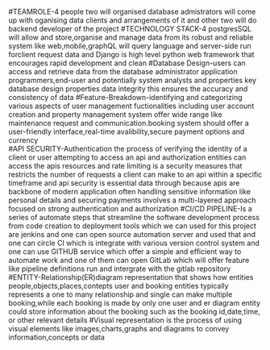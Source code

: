 #TEAMROLE-4 people two will organised database admistrators will come up with oganising data clients and arrangements of it and other two will do backend developer of the project 
#TECHNOLOGY STACK-4  postgresSQL will allow and store,organise and manage data from its robust and reliable system like web,mobile,graphQL will query language and server-side run forclient request data and Django is high level python web framework that encourages rapid development and clean 
#Database Design-users can access and retrieve data from the database administrator application programmers,end-user and potentially system analysts and properties key database design properties data integrity this ensures the accuracy and consistency of data
#Feature-Breakdown-identifying and categorizing various aspects of user management fuctionalities including user account creation and property management system offer wide range like maintenance request and communication.booking system should offer a user-friendly interface,real-time avalibility,secure payment options and currency  
#API SECURITY-Authentication the process of verifying the identity of a client or user attempting to access an api and authorization entities can access the apis resources and rate limiting is a security measures that restricts the number of requests a client can make to an api within a specific timeframe and api security is essential data through because apis are backbone of modern application often handling sensitive information like personal details and securing payments involves a multi-layered approach focused on strong authentication and authorization 
#CI/CD PIPELINE-Is a series of automate steps that streamline the software development process from code creation to deployment tools which we can used for this project are jenkins and one can open source automation server and used that and one can circle CI which is integrate with various version control system and one can use GITHUB service which offer a simple and efficient way to automate work and one of them can open GitLab which will offer feature like pipeline definitions run and intergrate with the gitlab repository
#ENTITY-Relationship(ER)diagram representation that shows how entities people,objects,places,contepts user and booking entities typically represents a one to many relationship and single can make multiple booking,while each booking is made by only one user and er diagram entity could store information about the booking such as the booking id,date,time, or other relevant details
#Visual representation is the process of using visual elements like images,charts,graphs and diagrams to convey information,concepts or data

